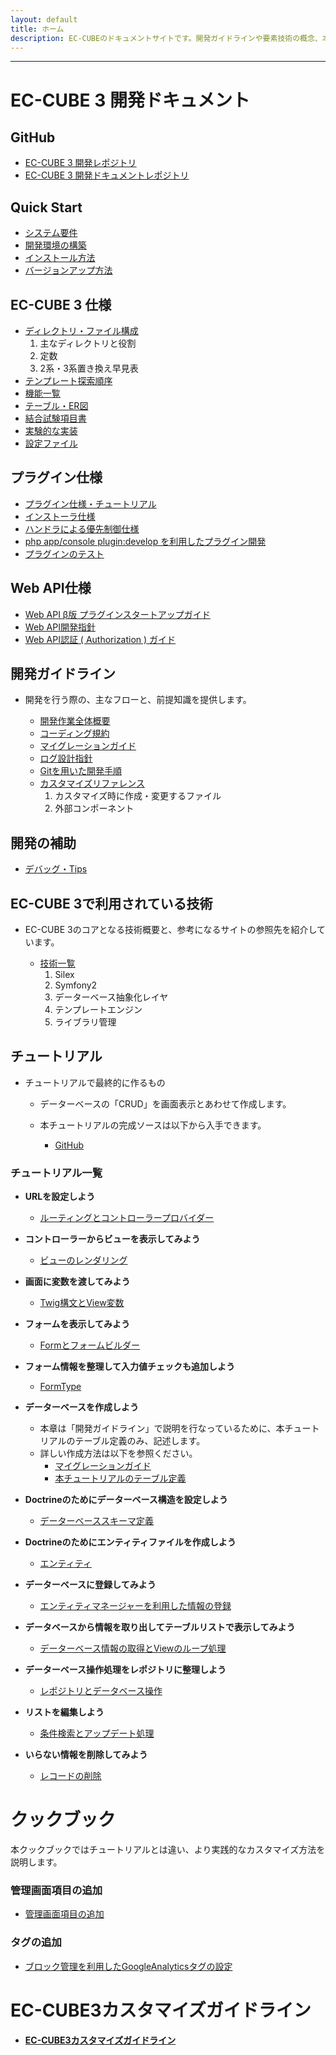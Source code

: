 ```yaml
---
layout: default
title: ホーム
description: EC-CUBEのドキュメントサイトです。開発ガイドラインや要素技術の概念、本体開発やプラグイン開発のチュートリアル、Cookbookなどの情報を提供しています。
---
```


---

# EC-CUBE 3 開発ドキュメント

## GitHub

- <a href="https://github.com/EC-CUBE/ec-cube" target="_blank">EC-CUBE 3 開発レポジトリ</a>
- <a href="https://github.com/EC-CUBE/ec-cube.github.io" target="_blank">EC-CUBE 3 開発ドキュメントレポジトリ</a>

## Quick Start

- [システム要件](/requirement.html)
- [開発環境の構築](development-environment.html)
- [インストール方法](/install.html)
- [バージョンアップ方法](/update.html)

## EC-CUBE 3 仕様

- [ディレクトリ・ファイル構成](/spec-directory-structure.html)
  1. 主なディレクトリと役割
  1. 定数
  1. 2系・3系置き換え早見表
- [テンプレート探索順序](/template.html)
- <a href="https://github.com/EC-CUBE/eccube3-doc/blob/master/feature_list.xls" target="_blank">機能一覧</a>
- <a href="https://github.com/EC-CUBE/eccube3-doc/tree/master/ER-D" target="_blank">テーブル・ER図</a>
- <a href="https://github.com/EC-CUBE/eccube3-doc/tree/master/IntegrationTest" target="_blank">結合試験項目書</a>
- [実験的な実装](/experimental.html)
- [設定ファイル](/config)

## プラグイン仕様

- [プラグイン仕様・チュートリアル](/plugin.html)
- [インストーラ仕様](/plugin_install.html)
- [ハンドラによる優先制御仕様](/plugin_handler.html) 
- [php app/console plugin:develop を利用したプラグイン開発](/plugin_console.html)
- [プラグインのテスト](plugin-test.html)

## Web API仕様

- [Web API β版 プラグインスタートアップガイド](/web-api-doc.html)
- [Web API開発指針](/api.html)
- [Web API認証 ( Authorization ) ガイド](/api_authorization.html)

## 開発ガイドライン
- 開発を行う際の、主なフローと、前提知識を提供します。

	- [開発作業全体概要](workflow-general-image.html)
	- [コーディング規約](coding_style.html)
	- [マイグレーションガイド](migration.html)
	- <a href="http://qiita.com/nanasess/items/350e59b29cceb2f122b3" target="_blank">ログ設計指針</a>
	- [Gitを用いた開発手順](workflow.html)
	- [カスタマイズリファレンス](customize-reference.html)
        1. カスタマイズ時に作成・変更するファイル
        2. 外部コンポーネント

## 開発の補助

- [デバッグ・Tips](tips.html)

## EC-CUBE 3で利用されている技術
- EC-CUBE 3のコアとなる技術概要と、参考になるサイトの参照先を紹介しています。

	- [技術一覧](/architecture.html)
		1. Silex 
		1. Symfony2
		1. データーベース抽象化レイヤ 
		1. テンプレートエンジン 
		1. ライブラリ管理 


## チュートリアル

- チュートリアルで最終的に作るもの

    - データーベースの「CRUD」を画面表示とあわせて作成します。

    - 本チュートリアルの完成ソースは以下から入手できます。
    
        - <a href="https://github.com/geany-y/ec-cube/tree/documents/tutorial" target="_blank">GitHub</a>

### チュートリアル一覧

- **URLを設定しよう**
    - [ルーティングとコントローラープロバイダー](tutorial-1.html)

- **コントローラーからビューを表示してみよう**
    - [ビューのレンダリング](tutorial-2.html)

- **画面に変数を渡してみよう**
    - [Twig構文とView変数](tutorial-3.html)

- **フォームを表示してみよう**
    - [Formとフォームビルダー](tutorial-4.html)

- **フォーム情報を整理して入力値チェックも追加しよう**
    - [FormType](tutorial-5.html)

- **データーベースを作成しよう**
    - 本章は「開発ガイドライン」で説明を行なっているために、本チュートリアルのテーブル定義のみ、記述します。
    - 詳しい作成方法は以下を参照ください。
        - [マイグレーションガイド](migration.html)
        - [本チュートリアルのテーブル定義](tutorial-6.html)

- **Doctrineのためにデーターベース構造を設定しよう**
    - [データーベーススキーマ定義](tutorial-7.html)

- **Doctrineのためにエンティティファイルを作成しよう**
    - [エンティティ](tutorial-8.html)

- **データーベースに登録してみよう**
    - [エンティティマネージャーを利用した情報の登録](tutorial-9.html)

- **データベースから情報を取り出してテーブルリストで表示してみよう**
    - [データーベース情報の取得とViewのループ処理](tutorial-10.html)

- **データーベース操作処理をレポジトリに整理しよう**
    - [レポジトリとデータベース操作](tutorial-11.html)

- **リストを編集しよう**
    - [条件検索とアップデート処理](tutorial-12.html)

- **いらない情報を削除してみよう**
    - [レコードの削除](tutorial-13.html)


# クックブック
本クックブックではチュートリアルとは違い、より実践的なカスタマイズ方法を説明します。

### 管理画面項目の追加

- [管理画面項目の追加](cookbook-1-cube3-customize-admin-add)


### タグの追加
- [ブロック管理を利用したGoogleAnalyticsタグの設定](cookbook-2-cube3-customize-js)

# EC-CUBE3カスタマイズガイドライン

- **[EC-CUBE3カスタマイズガイドライン](guideline)**
